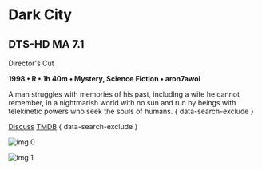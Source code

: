 # Dark City

## DTS-HD MA 7.1

Director's Cut

**1998 • R • 1h 40m • Mystery, Science Fiction • aron7awol**

A man struggles with memories of his past, including a wife he cannot remember, in a nightmarish world with no sun and run by beings with telekinetic powers who seek the souls of humans.
{ data-search-exclude }

[Discuss](https://www.avsforum.com/threads/bass-eq-for-filtered-movies.2995212/post-56854796)  [TMDB](https://www.themoviedb.org/movie/2666)
{ data-search-exclude }

![img 0](https://i.imgur.com/H6nOCyn.jpg)

![img 1](https://i.imgur.com/gcg14Tq.png)

